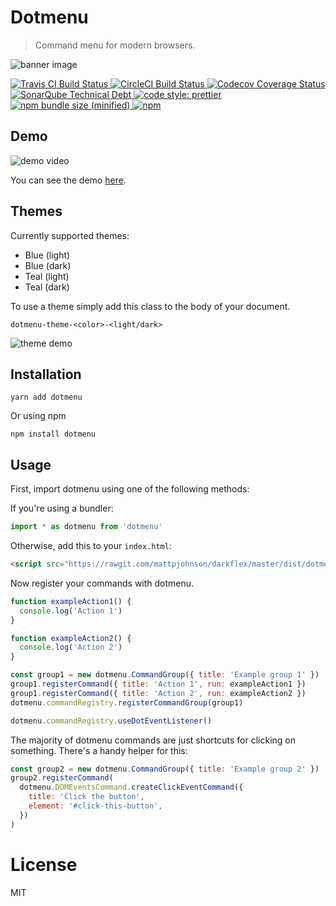 # Dotmenu

> Command menu for modern browsers.

![banner image](https://github.com/mattpjohnson/dotmenu/blob/master/docs/banner.png)

<p>
  <a href="https://travis-ci.org/mattpjohnson/dotmenu">
    <img alt="Travis CI Build Status" src="https://img.shields.io/travis/mattpjohnson/dotmenu/master.svg?style=flat&label=Travis+CI">
  </a>
  <a href="https://circleci.com/gh/mattpjohnson/dotmenu">
    <img alt="CircleCI Build Status" src="https://img.shields.io/circleci/project/github/mattpjohnson/dotmenu/master.svg?style=flat&label=CircleCI">
  </a>
  <a href="https://codecov.io/gh/mattpjohnson/dotmenu">
    <img alt="Codecov Coverage Status" src="https://img.shields.io/codecov/c/github/mattpjohnson/dotmenu.svg?style=flat">
  </a>
  <a href="https://sonarcloud.io/dashboard?id=mattpjohnson_dotmenu">
    <img alt="SonarQube Technical Debt" src="https://img.shields.io/sonar/http/sonarcloud.io/mattpjohnson_dotmenu/tech_debt.svg?style=flat">
  </a>
  <a href="https://github.com/prettier/prettier#badge">
    <img alt="code style: prettier" src="https://img.shields.io/badge/code_style-prettier-ff69b4.svg?style=flat">
  </a>
  <a href="https://www.npmjs.com/package/dotmenu">
    <img alt="npm bundle size (minified)" src="https://img.shields.io/bundlephobia/min/dotmenu.svg">
  </a>
  <a href="https://www.npmjs.com/package/dotmenu">
    <img alt="npm" src="https://img.shields.io/npm/v/dotmenu.svg">
  </a>
</p>

## Demo

![demo video](https://github.com/mattpjohnson/dotmenu/blob/master/docs/demo-video.gif)

You can see the demo [here](https://mattpjohnson.github.io/dotmenu).

## Themes

Currently supported themes:

- Blue (light)
- Blue (dark)
- Teal (light)
- Teal (dark)

To use a theme simply add this class to the body of your document.

`dotmenu-theme-<color>-<light/dark>`

![theme demo](https://github.com/mattpjohnson/dotmenu/blob/master/docs/theme-demo.png)

## Installation

`yarn add dotmenu`

Or using npm

`npm install dotmenu`

## Usage

First, import dotmenu using one of the following methods:

If you're using a bundler:

```javascript
import * as dotmenu from 'dotmenu'
```

Otherwise, add this to your `index.html`:

```html
<script src="https://rawgit.com/mattpjohnson/darkflex/master/dist/dotmenu.umd.js"></script>
```

Now register your commands with dotmenu.

```javascript
function exampleAction1() {
  console.log('Action 1')
}

function exampleAction2() {
  console.log('Action 2')
}

const group1 = new dotmenu.CommandGroup({ title: 'Example group 1' })
group1.registerCommand({ title: 'Action 1', run: exampleAction1 })
group1.registerCommand({ title: 'Action 2', run: exampleAction2 })
dotmenu.commandRegistry.registerCommandGroup(group1)

dotmenu.commandRegistry.useDotEventListener()
```

The majority of dotmenu commands are just shortcuts for clicking on something. There's a handy helper for this:

```javascript
const group2 = new dotmenu.CommandGroup({ title: 'Example group 2' })
group2.registerCommand(
  dotmenu.DOMEventsCommand.createClickEventCommand({
    title: 'Click the button',
    element: '#click-this-button',
  })
)
```

# License

MIT
